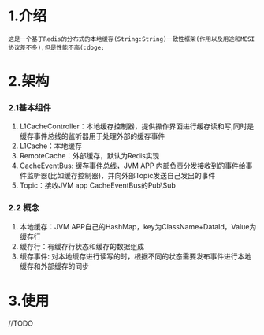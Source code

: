 # 1.介绍

	这是一个基于Redis的分布式的本地缓存(String:String)一致性框架(作用以及用途和MESI协议差不多),但是性能不高(:doge;

# 2.架构

### 2.1基本组件

1. L1CacheController：本地缓存控制器，提供操作界面进行缓存读和写,同时是缓存事件总线的监听器用于处理外部的缓存事件
2. L1Cache：本地缓存
3. RemoteCache：外部缓存，默认为Redis实现
4. CacheEventBus: 缓存事件总线，JVM APP 内部负责分发接收到的事件给事件监听器(比如缓存控制器)，并向外部Topic发送自己发出的事件
5. Topic：接收JVM app CacheEventBus的Pub\Sub

### 2.2 概念

1. 本地缓存：JVM APP自己的HashMap，key为ClassName+DataId，Value为缓存行
2. 缓存行：有缓存行状态和缓存的数据组成
3. 缓存事件: 对本地缓存进行读写的时，根据不同的状态需要发布事件进行本地缓存和外部缓存的同步

# 3.使用

//TODO